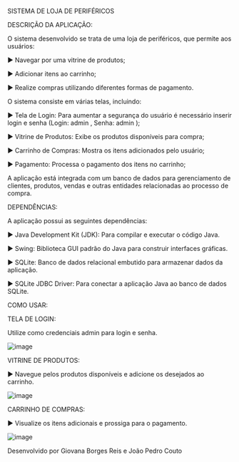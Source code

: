 SISTEMA DE LOJA DE PERIFÉRICOS

DESCRIÇÃO DA APLICAÇÃO:

O sistema desenvolvido se trata de uma loja de periféricos, que permite aos usuários:

► Navegar por uma vitrine de produtos;

► Adicionar itens ao carrinho;

► Realize compras utilizando diferentes formas de pagamento.

O sistema consiste em várias telas, incluindo:

► Tela de Login: Para aumentar a segurança do usuário é necessário inserir login e senha (Login: admin , Senha: admin );

► Vitrine de Produtos: Exibe os produtos disponíveis para compra;

► Carrinho de Compras: Mostra os itens adicionados pelo usuário;

► Pagamento: Processa o pagamento dos itens no carrinho;

A aplicação está integrada com um banco de dados para gerenciamento de clientes, produtos, vendas e outras entidades relacionadas ao processo de compra.

DEPENDÊNCIAS:

A aplicação possui as seguintes dependências:

► Java Development Kit (JDK): Para compilar e executar o código Java.

► Swing: Biblioteca GUI padrão do Java para construir interfaces gráficas.

► SQLite: Banco de dados relacional embutido para armazenar dados da aplicação.

► SQLite JDBC Driver: Para conectar a aplicação Java ao banco de dados SQLite.

COMO USAR:

TELA DE LOGIN:

Utilize como credenciais admin para login e senha.

![image](https://github.com/lcoutol/Trabalho-poo-lp/assets/84483282/e80f2865-f976-4e93-b3df-6a175d2b0256)

VITRINE DE PRODUTOS:

► Navegue pelos produtos disponíveis e adicione os desejados ao carrinho.

![image](https://github.com/lcoutol/Trabalho-poo-lp/assets/84483282/e1f4c800-dbad-4eb0-b8c0-ae153b6d63e4)


CARRINHO DE COMPRAS:

► Visualize os itens adicionais e prossiga para o pagamento.

![image](https://github.com/lcoutol/Trabalho-poo-lp/assets/84483282/2c841f40-8f58-4278-8f0c-1843869d07b9)


Desenvolvido por Giovana Borges Reis e João Pedro Couto
